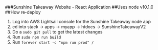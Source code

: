 ###Sunshine Takeaway Website - React Application
##Uses node v10.1.0
##How re-deploy
1. Log into AWS Lightsail console for the Sunshine Takeaway node app
2. cd into stack -> apps -> myapp -> htdocs -> SunshineTakeawayV2
3. Do a `sudo git pull` to get the latest changes
4. Run `sudo npm run build`
5. Run `forever start -c "npm run prod" /`